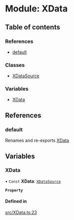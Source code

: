 # Module: XData

## Table of contents

### References

- [default](../wiki/XData#default)

### Classes

- [XDataSource](../wiki/XData.XDataSource)

### Variables

- [XData](../wiki/XData#xdata)

## References

### default

Renames and re-exports [XData](../wiki/XData#xdata)

## Variables

### XData

• `Const` **XData**: [`XDataSource`](../wiki/XData.XDataSource)

**`Property`**

#### Defined in

[src/XData.ts:23](https://github.com/fridman-tamir/XPell/blob/317d84a/src/XData.ts#L23)
